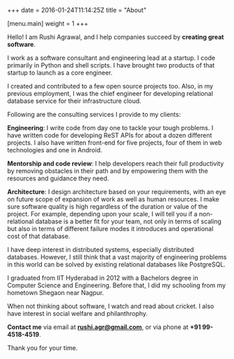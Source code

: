 +++
date = 2016-01-24T11:14:25Z
title = "About"

[menu.main]
	weight = 1
+++


Hello! I am Rushi Agrawal, and I help companies succeed by **creating great software**.

I work as a software consultant and engineering lead at a startup. I code primarily in Python and shell scripts. I have brought two products of that startup to launch as a core engineer.

I created and contributed to a few open source projects too. Also, in my previous employment, I was the chief engineer for developing relational database service for their infrastructure cloud.

Following are the consulting services I provide to my clients:

**Engineering**: I write code from day one to tackle your tough problems. I have written code for developing ReST APIs for about a dozen different projects. I also have written front-end for five projects, four of them in web technologies and one in Android.

**Mentorship and code review**: I help developers reach their full productivity by removing obstacles in their path and by empowering them with the resources and guidance they need.

**Architecture**: I design architecture based on your requirements, with an eye on future scope of expansion of work as well as human resources. I make sure software quality is high regardless of the duration or value of the project. For example, depending upon your scale, I will tell you if a non-relational database is a better fit for your team, not only in terms of scaling but also in terms of different failure modes it introduces and operational cost of that database.


I have deep interest in distributed systems, especially distributed databases. However, I still think that a vast majority of engineering problems in this world can be solved by existing relational databases like PostgreSQL.

I graduated from IIT Hyderabad in 2012 with a Bachelors degree in Computer
Science and Engineering. Before that, I did my schooling from my hometown
Shegaon near Nagpur.

When not thinking about software, I watch and read about cricket. I also have
interest in social welfare and philanthrophy.

**Contact me** via email at **rushi.agr@gmail.com**, or via phone at **+91 99-4518-4519**.

Thank you for your time.
